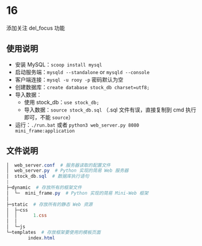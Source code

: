 # 16

添加关注 del_focus 功能

## 使用说明

- 安装 MySQL：`scoop install mysql`
- 启动服务端：`mysqld --standalone` or `mysqld --console`
- 客户端连接：`mysql -u rooy -p` 密码默认为空
- 创建数据库：`create database stock_db charset=utf8;`
- 导入数据：
  - 使用 stock_db：`use stock_db;`
  - 导入数据：`source stock_db.sql` （.sql 文件有误，直接复制到 cmd 执行即可，不能 `source`）
- 运行：`./run.bat` 或者 `python3 web_server.py 8080 mini_frame:application`

## 文件说明

``` powershell
│  web_server.conf  # 服务器读取的配置文件
│  web_server.py  # Python 实现的简易 Web 服务器
│  stock_db.sql  # 数据库执行语句
|
├─dynamic  # 存放所有的框架文件
│  └─  mini_frame.py  # Python 实现的简易 Mini-Web 框架
│
├─static  # 存放所有的静态 Web 资源
│  ├─css
│  │      1.css
│  │
│  └─js
└─templates  # 存放框架要使用的模板页面
        index.html
```
